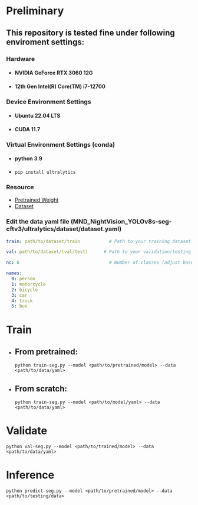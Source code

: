 # Preliminary

## This repository is tested fine under following enviroment settings:

### Hardware

* #### NVIDIA GeForce RTX 3060 12G
* #### 12th Gen Intel(R) Core(TM) i7-12700

### Device Environment Settings

* #### Ubuntu 22.04 LTS
* #### CUDA 11.7

### Virtual Environment Settings (conda)
* #### python 3.9
* ``` pip install ultralytics ``` 

### Resource
* [Pretrained Weight](https://drive.google.com/file/d/1UexfSHYXq6nkm3d0ILm1GKqgJ8pPhGFB/view?usp=sharing)
* [Dataset](https://drive.google.com/drive/folders/1FCTkbf6wC6T-gBGs22uvkfbtqpuJS8L9?usp=sharing)

### Edit the data yaml file (MND_NightVision_YOLOv8s-seg-cftv3/ultralytics/dataset/dataset.yaml)


```yaml
train: path/to/dataset/train           # Path to your training dataset

val: path/to/dataset/(val/test)      # Path to your validation/testing dataset, for example, if you want to train/calculate on val set, then this line should be "val: path/to/dataset/test", same if test set.

nc: 6                                  # Number of classes (adjust based on your dataset)

names:
  0: person
  1: motorcycle
  2: bicycle
  3: car
  4: truck
  5: bus
```

# Train

* ## From pretrained:
  ```python train-seg.py --model <path/to/pretrained/model> --data <path/to/data/yaml>```

* ## From scratch:
  ```python train-seg.py --model <path/to/model/yaml> --data <path/to/data/yaml>```

# Validate
```python val-seg.py --model <path/to/trained/model> --data <path/to/data/yaml>```

# Inference
```python predict-seg.py --model <path/to/pretrained/model> --data <path/to/testing/data>```
